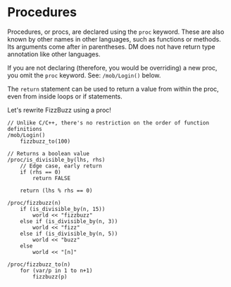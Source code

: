 # Procedures

Procedures, or procs, are declared using the `proc` keyword. These are also known by other names in other languages, such as functions or methods. Its arguments come after in parentheses. DM does not have return type annotation like other languages.

If you are not declaring (therefore, you would be overriding) a new proc, you omit the `proc` keyword. See: `/mob/Login()` below.

The `return` statement can be used to return a value from within the proc, even from inside loops or if statements.

Let's rewrite FizzBuzz using a proc!

```dm
// Unlike C/C++, there's no restriction on the order of function definitions
/mob/Login()
	fizzbuzz_to(100)

// Returns a boolean value
/proc/is_divisible_by(lhs, rhs)
	// Edge case, early return
	if (rhs == 0)
		return FALSE

	return (lhs % rhs == 0)

/proc/fizzbuzz(n)
	if (is_divisible_by(n, 15))
		world << "fizzbuzz"
	else if (is_divisible_by(n, 3))
		world << "fizz"
	else if (is_divisible_by(n, 5))
		world << "buzz"
	else
		world << "[n]"

/proc/fizzbuzz_to(n)
	for (var/p in 1 to n+1)
		fizzbuzz(p)
```
